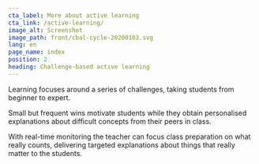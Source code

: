 ```yaml
---
cta_label: More about active learning
cta_link: /active-learning/
image_alt: Screenshot
image_path: front/cbal-cycle-20200103.svg
lang: en
page_name: index
position: 2
heading: Challenge-based active learning
---
```


Learning focuses around a series of challenges, taking students from beginner to expert.

Small but frequent wins motivate students while they obtain personalised explanations about difficult concepts from their peers in class.

With real-time monitoring the teacher can focus class preparation on what really counts, delivering targeted explanations about things that really matter to the students.

